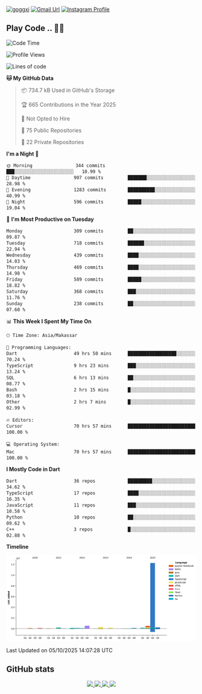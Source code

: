 [![goggxi](https://img.shields.io/badge/Portofolio-Goggxi-orange)](https://goggxi.github.io)
[![Gmail Url](https://img.shields.io/twitter/url?label=Goggxi@gmail.com&logo=gmail&style=social&url=http%3A%2F%2Fmailto%3Acontact.Goggxi@gmail.com)](mailto:Goggxi@gmail.com) [![Instagram Profile](https://img.shields.io/twitter/url?label=moh_rifkan&logo=instagram&style=social&url=https://www.instagram.com/moh_rifkan/)](https://www.instagram.com/moh_rifkan/)

## Play Code .. 💬🚀

<!-- [![Moh Rifkan GitHub stats](https://github-readme-stats.vercel.app/api?username=goggxi&count_private=true&show_icons=true&theme=dracula&custom_title=Goggxi%20Statistic%20🚀)](https://github.com/goggxi/goggxi)

[![Top Langs](https://github-readme-stats.vercel.app/api/top-langs/?username=goggxi&langs_count=8&layout=compact&show_icons=true&theme=dracula)](https://github.com/goggxi/goggxi) -->

<!--START_SECTION:waka-->
![Code Time](http://img.shields.io/badge/Code%20Time-4%2C657%20hrs%2017%20mins-blue)

![Profile Views](http://img.shields.io/badge/Profile%20Views-8-blue)

![Lines of code](https://img.shields.io/badge/From%20Hello%20World%20I%27ve%20Written-15.0%20million%20lines%20of%20code-blue)

**🐱 My GitHub Data** 

> 📦 734.7 kB Used in GitHub's Storage 
 > 
> 🏆 665 Contributions in the Year 2025
 > 
> 🚫 Not Opted to Hire
 > 
> 📜 75 Public Repositories 
 > 
> 🔑 22 Private Repositories 
 > 
**I'm a Night 🦉** 

```text
🌞 Morning                344 commits         ███░░░░░░░░░░░░░░░░░░░░░░   10.99 % 
🌆 Daytime                907 commits         ███████░░░░░░░░░░░░░░░░░░   28.98 % 
🌃 Evening                1283 commits        ██████████░░░░░░░░░░░░░░░   40.99 % 
🌙 Night                  596 commits         █████░░░░░░░░░░░░░░░░░░░░   19.04 % 
```
📅 **I'm Most Productive on Tuesday** 

```text
Monday                   309 commits         ██░░░░░░░░░░░░░░░░░░░░░░░   09.87 % 
Tuesday                  718 commits         ██████░░░░░░░░░░░░░░░░░░░   22.94 % 
Wednesday                439 commits         ████░░░░░░░░░░░░░░░░░░░░░   14.03 % 
Thursday                 469 commits         ████░░░░░░░░░░░░░░░░░░░░░   14.98 % 
Friday                   589 commits         █████░░░░░░░░░░░░░░░░░░░░   18.82 % 
Saturday                 368 commits         ███░░░░░░░░░░░░░░░░░░░░░░   11.76 % 
Sunday                   238 commits         ██░░░░░░░░░░░░░░░░░░░░░░░   07.60 % 
```


📊 **This Week I Spent My Time On** 

```text
🕑︎ Time Zone: Asia/Makassar

💬 Programming Languages: 
Dart                     49 hrs 50 mins      ██████████████████░░░░░░░   70.24 % 
TypeScript               9 hrs 23 mins       ███░░░░░░░░░░░░░░░░░░░░░░   13.24 % 
SQL                      6 hrs 13 mins       ██░░░░░░░░░░░░░░░░░░░░░░░   08.77 % 
Bash                     2 hrs 15 mins       █░░░░░░░░░░░░░░░░░░░░░░░░   03.18 % 
Other                    2 hrs 7 mins        █░░░░░░░░░░░░░░░░░░░░░░░░   02.99 % 

🔥 Editors: 
Cursor                   70 hrs 57 mins      █████████████████████████   100.00 % 

💻 Operating System: 
Mac                      70 hrs 57 mins      █████████████████████████   100.00 % 
```

**I Mostly Code in Dart** 

```text
Dart                     36 repos            █████████░░░░░░░░░░░░░░░░   34.62 % 
TypeScript               17 repos            ████░░░░░░░░░░░░░░░░░░░░░   16.35 % 
JavaScript               11 repos            ███░░░░░░░░░░░░░░░░░░░░░░   10.58 % 
Python                   10 repos            ██░░░░░░░░░░░░░░░░░░░░░░░   09.62 % 
C++                      3 repos             █░░░░░░░░░░░░░░░░░░░░░░░░   02.88 % 
```



**Timeline**

![Lines of Code chart](https://raw.githubusercontent.com/Goggxi/Goggxi/main/assets/bar_graph.png)


 Last Updated on 05/10/2025 14:07:28 UTC
<!--END_SECTION:waka-->

## GitHub stats

<p align="center">
  <a href="https://github.com/goggxi">
    <img src="http://github-profile-summary-cards.vercel.app/api/cards/profile-details?username=goggxi&theme=transparent" />
  </a>
  <a href="https://github.com/goggxi">
    <img src="https://github-readme-streak-stats.herokuapp.com/?user=goggxi&hide_border=true&card_width=338&theme=transparent" />
  </a>
  <a href="https://github.com/goggxi">
    <img src="http://github-profile-summary-cards.vercel.app/api/cards/stats?username=goggxi&theme=transparent" />
  </a>
  <a href="https://github.com/goggxi">
    <img src="https://github-readme-stats.vercel.app/api/top-langs/?username=goggxi&langs_count=10&exclude_repo=&hide=c,makefile,html,css,sass,nix,nunjucks,tsql,dockerfile,shell&card_width=699&hide_border=true&theme=transparent" />
  </a>
  <!-- <br/>
  <a href="https://github.com/goggxi">
    <img src="https://komarev.com/ghpvc/?username=goggxi&color=blue&style=flat" />
  </a> -->
</p>
